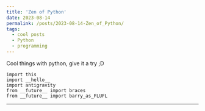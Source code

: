 ```yaml
---
title: 'Zen of Python'
date: 2023-08-14
permalink: /posts/2023-08-14-Zen_of_Python/
tags:
  - cool posts
  - Python
  - programming
---
```


Cool things with python, give it a try ;D
```
import this
import __hello__
import antigravity
from __future__ import braces
from __future__ import barry_as_FLUFL
```


------
